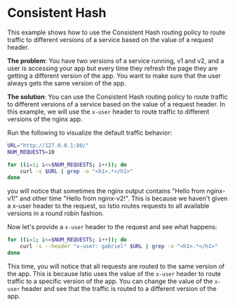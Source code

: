 # Consistent Hash

This example shows how to use the Consistent Hash routing policy to route traffic to different versions of a service based on the value of a request header.

**The problem**: You have two versions of a service running, v1 and v2, and a user is accessing your app but every time they refresh the page they are getting a different version of the app. You want to make sure that the user always gets the same version of the app.

**The solution**: You can use the Consistent Hash routing policy to route traffic to different versions of a service based on the value of a request header. In this example, we will use the `x-user` header to route traffic to different versions of the nginx app.

Run the following to visualize the default traffic behavior:

```sh
URL="http://127.0.0.1:80/"
NUM_REQUESTS=10

for ((i=1; i<=$NUM_REQUESTS; i++)); do
    curl -s $URL | grep -o "<h1>.*</h1>"
done
```

you will notice that sometimes the nginx output contains "Hello from nginx-v1!" and other time "Hello from nginx-v2!". This is because we haven't given a x-user header to the request, so Istio routes requests to all available versions in a round robin fashion.

Now let's provide a `x-user` header to the request and see what happens:

```sh
for ((i=1; i<=$NUM_REQUESTS; i++)); do
    curl -s --header "x-user: gabriel" $URL | grep -o "<h1>.*</h1>"
done
```

This time, you will notice that all requests are routed to the same version of the app. This is because Istio uses the value of the `x-user` header to route traffic to a specific version of the app. You can change the value of the `x-user` header and see that the traffic is routed to a different version of the app.
